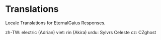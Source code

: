 # Translations
Locale Translations for EternalGaius Responses.

zh-TW: electric (Adrian)
viet: rin (Akira)
urdu: Sylvrs Celeste
cz: CZghost
